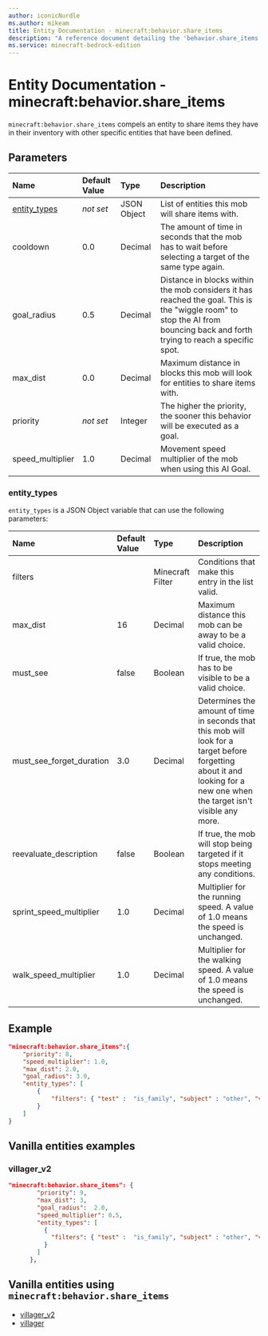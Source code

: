 ```yaml
---
author: iconicNurdle
ms.author: mikeam
title: Entity Documentation - minecraft:behavior.share_items
description: "A reference document detailing the 'behavior.share_items' entity goal"
ms.service: minecraft-bedrock-edition
---
```


# Entity Documentation - minecraft:behavior.share_items

`minecraft:behavior.share_items` compels an entity to share items they have in their inventory with other specific entities that have been defined.

## Parameters

|Name |Default Value  |Type  |Description  |
|:----------|:----------|:----------|:----------|
|[entity_types](../Definitions/NestedTables/entity_types.md)|*not set* | JSON Object| List of entities this mob will share items with.|
|cooldown | 0.0 | Decimal |The amount of time in seconds that the mob has to wait before selecting a target of the same type again. |
|goal_radius| 0.5| Decimal|  Distance in blocks within the mob considers it has reached the goal. This is the "wiggle room" to stop the AI from bouncing back and forth trying to reach a specific spot. |
|max_dist| 0.0| Decimal|  Maximum distance in blocks this mob will look for entities to share items with. |
| priority|*not set*|Integer|The higher the priority, the sooner this behavior will be executed as a goal.|
|speed_multiplier| 1.0| Decimal|  Movement speed multiplier of the mob when using this AI Goal. |

### entity_types

`entity_types` is a JSON Object variable that can use the following parameters:

|Name |Default Value |Type |Description |
|:-----|:--------------|:-----|:------------|
|filters | |Minecraft Filter|Conditions that make this entry in the list valid. |
|max_dist |16 |Decimal |Maximum distance this mob can be away to be a valid choice. |
|must_see |false |Boolean |If true, the mob has to be visible to be a valid choice. |
|must_see_forget_duration |3.0 | Decimal |Determines the amount of time in seconds that this mob will look for a target before forgetting about it and looking for a new one when the target isn't visible any more. |
|reevaluate_description| false| Boolean| If true, the mob will stop being targeted if it stops meeting any conditions. |
|sprint_speed_multiplier |1.0 |Decimal |Multiplier for the running speed. A value of 1.0 means the speed is unchanged. |
|walk_speed_multiplier |1.0 |Decimal |Multiplier for the walking speed. A value of 1.0 means the speed is unchanged. |

## Example

```json
"minecraft:behavior.share_items":{
    "priority": 8,
    "speed_multiplier": 1.0,
    "max_dist": 2.0,
    "goal_radius": 3.0,
    "entity_types": [
        {
            "filters": { "test" :  "is_family", "subject" : "other", "value" :  "villager"}
        }
    ]
}
```

## Vanilla entities examples

### villager_v2

```json
"minecraft:behavior.share_items": {
        "priority": 9,
        "max_dist": 3,
        "goal_radius":  2.0,
        "speed_multiplier": 0.5,
        "entity_types": [
          {
            "filters": { "test" :  "is_family", "subject" : "other", "value" :  "villager"}
          }
        ]
      },
```

## Vanilla entities using `minecraft:behavior.share_items`

- [villager_v2](../../../../Source/VanillaBehaviorPack_Snippets/entities/villager_v2.md)
- [villager](../../../../Source/VanillaBehaviorPack_Snippets/entities/villager.md)
